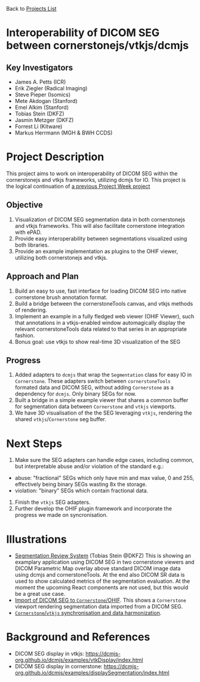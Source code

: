 Back to [Projects List](../../README.md#ProjectsList)

# Interoperability of DICOM SEG between cornerstonejs/vtkjs/dcmjs

## Key Investigators

- James A. Petts (ICR)
- Erik Ziegler (Radical Imaging)
- Steve Pieper (Isomics)
- Mete Akdogan (Stanford)
- Emel Alkim (Stanford)
- Tobias Stein (DKFZ)
- Jasmin Metzger (DKFZ)
- Forrest Li (Kitware)
- Markus Herrmann (MGH & BWH CCDS)

# Project Description

This project aims to work on interoperability of DICOM SEG within the cornerstonejs and vtkjs frameworks,
utilizing dcmjs for IO. This project is the logical continuation of [a previous Project Week project](https://na-mic.github.io/ProjectWeek/PW27_2018_Boston/Projects/dcmjs-cornerstone/)

## Objective

<!-- Describe here WHAT you would like to achieve (what you will have as end result). -->

1. Visualization of DICOM SEG segmentation data in both cornerstonejs and vtkjs frameworks. This will also facilitate cornerstone integration with ePAD.
2. Provide easy interoperability between segmentations visualized using both libraries.
3. Provide an example implementation as plugins to the OHIF viewer, utilizing both cornerstonejs and vtkjs.

## Approach and Plan

<!-- Describe here HOW you would like to achieve the objectives stated above. -->

1. Build an easy to use, fast interface for loading DICOM SEG into native cornerstone brush annotation format.
2. Build a bridge between the cornerstoneTools canvas, and vtkjs methods of rendering.
3. Implement an example in a fully fledged web viewer (OHIF Viewer), such that annotations in a vtkjs-enabled window automagically display the relevant cornerstoneTools data related to that series in an appropriate fashion.
4. Bonus goal: use vtkjs to show real-time 3D visualization of the SEG

## Progress

<!-- Update this section as you make progress, describing of what you have ACTUALLY DONE. If there are specific steps that you could not complete then you can describe them here, too. -->

1. Added adapters to `dcmjs` that wrap the `Segmentation` class for easy IO in `Cornerstone`. These adapters switch between `cornerstoneTools` formated data and DICOM SEG, without adding `Cornerstone` as a dependency for `dcmjs`. Only binary SEGs for now.
2. Built a bridge in a simple example viewer that shares a common buffer for segmentation data between `Cornerstone` and `vtkjs` viewports.
4. We have 3D visualisation of the the SEG leveraging `vtkjs`, rendering the shared `vtkjs`/`Cornerstone` seg buffer.

# Next Steps
1. Make sure the SEG adapters can handle edge cases, including common, but interpretable abuse and/or violation of the standard e.g.:
- abuse: "fractional" SEGs which only have min and max value, 0 and 255, effectively being binary SEGs wasting 8x the storage.
- violation: "binary" SEGs which contain fractional data.
1. Finish the `vtkjs` SEG adapters.
3. Further develop the OHIF plugin framework and incorporate the progress we made on syncronisation.

# Illustrations

<!-- Add pictures and links to videos that demonstrate what has been accomplished.
![Description of picture](Example2.jpg)
![Some more images](Example2.jpg)
-->
* [Segmentation Review System](https://drive.google.com/file/d/1NXiu18mCFXrIaEgQ1WdzBbmq9igIyZNN/view?usp=sharing) (Tobias Stein @DKFZ)
This is showing an examplary application using DICOM SEG in two cornerstone viewers and DICOM Parametric Map overlay above standard DICOM image data using dcmjs and cornerstoneTools. At the end also DICOM SR data is used to show calculated metrics of the segmentation evaluation.
At the moment the upcoming React components are not used, but this would be a great use case.
* [Import of DICOM SEG to `Cornerstone`/OHIF](https://gfycat.com/FakeEasyHuemul).
This shows a `Cornerstone` viewport rendering segmentation data imported from a DICOM SEG.
* [`Cornerstone`/`vtkjs` synchronisation and data harmonization](https://gfycat.com/HalfBowedFrenchbulldog).

# Background and References

<!-- If you developed any software, include link to the source code repository. If possible, also add links to sample data, and to any relevant publications. -->
* DICOM SEG display in vtkjs: https://dcmjs-org.github.io/dcmjs/examples/vtkDisplay/index.html
* DICOM SEG display in cornerstone: https://dcmjs-org.github.io/dcmjs/examples/displaySegmentation/index.html
